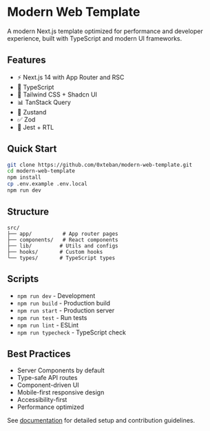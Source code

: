 # Modern Web Template

A modern Next.js template optimized for performance and developer experience, built with TypeScript and modern UI frameworks.

## Features

- ⚡ Next.js 14 with App Router and RSC
- 🔷 TypeScript
- 🎨 Tailwind CSS + Shadcn UI
- 📊 TanStack Query
- 🏪 Zustand
- ✅ Zod
- 🧪 Jest + RTL

## Quick Start

```bash
git clone https://github.com/0xteban/modern-web-template.git
cd modern-web-template
npm install
cp .env.example .env.local
npm run dev
```

## Structure

```
src/
├── app/          # App router pages
├── components/   # React components
├── lib/         # Utils and configs
├── hooks/       # Custom hooks
└── types/       # TypeScript types
```

## Scripts

- `npm run dev` - Development
- `npm run build` - Production build
- `npm run start` - Production server
- `npm run test` - Run tests
- `npm run lint` - ESLint
- `npm run typecheck` - TypeScript check

## Best Practices

- Server Components by default
- Type-safe API routes
- Component-driven UI
- Mobile-first responsive design
- Accessibility-first
- Performance optimized

See [documentation](https://github.com/0xteban/modern-web-template/wiki) for detailed setup and contribution guidelines.
